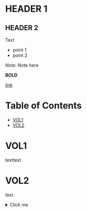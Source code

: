 # HEADER 1

## HEADER 2
Text

* point 1
* point 2

_Note:_ Note here 

**BOLD** 

[link](https://github.com/alexandrma/TI_1000/blob/main/Linux/README.md)

# Table of Contents

- [VOL1](#VOL1)
- [VOL2](#VOL2)


# VOL1
texttext

# VOL2
text

<details>
  <summary>Click me</summary>
  
  ### Heading
  1. Foo
  2. Bar
     * Baz
     * Qux

  ### Some Code
  ```js
  function logSomething(something) {
    console.log('Something', something);
  }
  ```
</details>